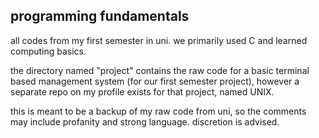 ## programming fundamentals

all codes from my first semester in uni.
we primarily used C and learned computing basics. 

the directory named "project" contains the raw code for a basic terminal based management system (for our first semester project),
however a separate repo on my profile exists for that project, named UNIX.

this is meant to be a backup of my raw code from uni, so the comments may include profanity and strong language. discretion is advised.